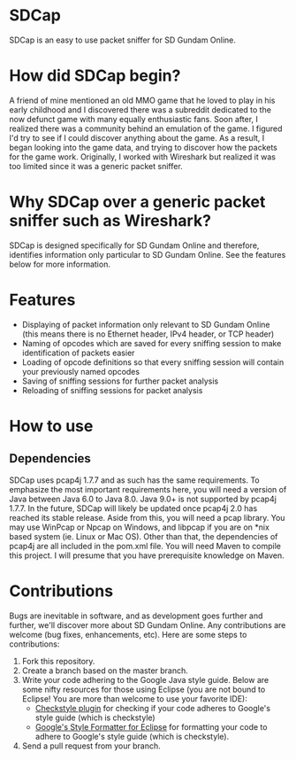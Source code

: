 # SDCap
SDCap is an easy to use packet sniffer for SD Gundam Online.

# How did SDCap begin?
A friend of mine mentioned an old MMO game that he loved to play in his early childhood and I discovered there was a subreddit dedicated to
the now defunct game with many equally enthusiastic fans. Soon after, I realized there was a community behind an emulation of the game. I figured I'd try to see if I could discover anything about the game. As a result, I began looking into the game data, and trying to discover how the packets for the game work. Originally, I worked with Wireshark but realized it was too limited since it was a generic packet sniffer.

# Why SDCap over a generic packet sniffer such as Wireshark?
SDCap is designed specifically for SD Gundam Online and therefore, identifies information only particular to SD Gundam Online. See the features below for more information.

# Features
- Displaying of packet information only relevant to SD Gundam Online (this means there is no Ethernet header, IPv4 header, or TCP header)
- Naming of opcodes which are saved for every sniffing session to make identification of packets easier
- Loading of opcode definitions so that every sniffing session will contain your previously named opcodes
- Saving of sniffing sessions for further packet analysis
- Reloading of sniffing sessions for packet analysis

# How to use
## Dependencies
SDCap uses pcap4j 1.7.7 and as such has the same requirements. To emphasize the most important requirements here, you will need a version of Java between Java 6.0 to Java 8.0. Java 9.0+ is not supported by pcap4j 1.7.7. In the future, SDCap will likely be updated once pcap4j 2.0 has reached its stable release.
Aside from this, you will need a pcap library. You may use WinPcap or Npcap on Windows, and libpcap if you are on *nix based system (ie. Linux or Mac OS). Other than that, the dependencies of pcap4j are all included in the pom.xml file. You will need Maven to compile this project. I will presume that you have prerequisite knowledge on Maven.

# Contributions
Bugs are inevitable in software, and as development goes further and further, we'll discover more about SD Gundam Online. Any contributions are welcome (bug fixes, enhancements, etc). Here are some steps to contributions:
1) Fork this repository.
2) Create a branch based on the master branch.
3) Write your code adhering to the Google Java style guide. Below are some nifty resources for those using Eclipse (you are not bound to Eclipse! You are more than welcome to use your favorite IDE):
   - [Checkstyle plugin](https://checkstyle.org/eclipse-cs/#!/) for checking if your code adheres to Google's style guide (which is checkstyle)
   - [Google's Style Formatter for Eclipse](https://github.com/google/styleguide/blob/gh-pages/eclipse-java-google-style.xml) for formatting your code to adhere to Google's style guide (which is checkstyle).
4) Send a pull request from your branch.

